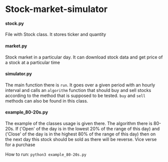 # Stock-market-simulator

#### stock.py
File with Stock class. It stores ticker and quantity

#### market.py
Stock market in a particular day. It can download stock data and get price of a stock at a particular time

#### simulator.py
The main function there is `run`. It goes over a given period with an hourly interval and calls an `algorithm` function that should buy and sell stocks according to the method  that is supposed to be tested. `buy` and `sell` methods can also be found in this class. 

#### example_80-20s.py
The example of the classes usage is given there. The algorithm there is 80-20s. If ('Open' of the day is in the lowest 20% of the range of this day) and ('Close' of the day is in the highest 80% of the range of this day) then on the next day this stock should be sold as there will be reverse. Vice verse for a purchase

How to run: `python3 example_80-20s.py`
